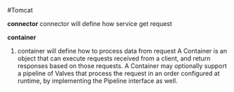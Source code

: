 #Tomcat

**connector**
connector will define how service get request

**container**  
1. container will define how to process data from request
A Container is an object that can execute requests received from a client, and return responses based on those requests. A Container may optionally support a pipeline of Valves that process the request in an order configured at runtime, by implementing the Pipeline interface as well.


